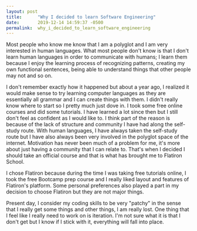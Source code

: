```yaml
---
layout: post
title:      "Why I decided to learn Software Engineering"
date:       2019-12-14 14:59:37 -0500
permalink:  why_i_decided_to_learn_software_engineering
---
```



Most people who know me know that I am a polyglot and I am very interested in human languages. What most people don't know is that I don't learn human languages in order to communicate with humans; I learn them because I enjoy the learning process of recognizing patterns, creating my own functional sentences, being able to understand things that other people may not and so on.  

I don't remember exactly how it happened but about a year ago, I realized it would make sense to try learning computer languages as they are essentially all grammar and I can create things with them. I didn't really know where to start so I pretty much just dove in. I took some free online courses and did some tutorials. I have learned a lot since then but I still don't feel as confident as I would like to. I think part of the reason is because of the lack of structure and community I have had along the self-study route. With human languages, I have always taken the self-study route but I have also always been very involved in the polyglot space of the internet. Motivation has never been much of a problem for me, it's more about just having a community that I can relate to. That's when I decided I should take an official course and that is what has brought me to Flatiron School.

I chose Flatiron because during the time I was taking free tutorials online, I took the free Bootcamp prep course and I really liked layout and features of Flatiron's platform. Some personal preferences also played a part in my decision to choose Flatiron but they are not major things. 

Present day, I consider my coding skills to be very "patchy" in the sense that I really get some things and other things, I am really lost. One thing that I feel like I really need to work on is iteration. I'm not sure what it is that I don't get but I know if I stick with it, everything will fall into place. 





